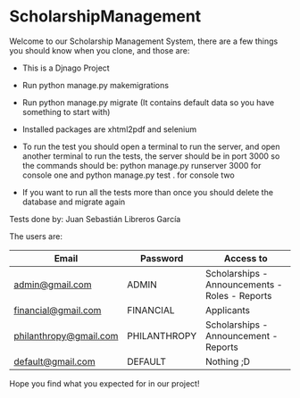 # ScholarshipManagement

Welcome to our Scholarship Management System, there are a few things you should know when you clone, and those are:

* This is a Djnago Project

* Run python manage.py makemigrations

* Run python manage.py migrate (It contains default data so you have something to start with)

* Installed packages are xhtml2pdf and selenium

* To run the test you should open a terminal to run the server, and open another terminal to run the tests, the server should be in port 3000 so the commands should be: python manage.py runserver 3000 for console one and python manage.py test . for console two

* If you want to run all the tests more than once you should delete the database and migrate again

Tests done by: Juan Sebastián Libreros García

The users are:

| Email | Password | Access to |
| ----- | -------- | -------- |
| admin@gmail.com | ADMIN | Scholarships - Announcements - Roles - Reports |
| financial@gmail.com | FINANCIAL | Applicants |
| philanthropy@gmail.com | PHILANTHROPY | Scholarships - Announcement - Reports |
| default@gmail.com | DEFAULT | Nothing ;D |

Hope you find what you expected for in our project!
